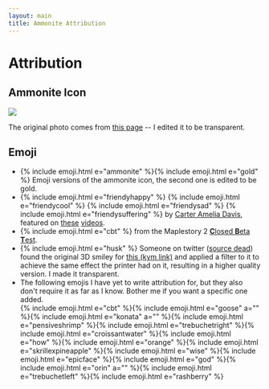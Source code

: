 ```yaml
---
layout: main
title: Ammonite Attribution
---
```


# Attribution

## Ammonite Icon

<img style="max-width: 200px" src="{{ site.baseurl }}/assets/ammonite.png">

The original photo comes from [this page](https://www.fossilera.com/fossils/13-wide-jurassic-ammonite-fossil-madagascar) -- I edited it to be transparent.

## Emoji

* {% include emoji.html e="ammonite" %}{% include emoji.html e="gold" %} Emoji versions of the ammonite icon, the second one is edited to be gold.
* {% include emoji.html e="friendyhappy" %} {% include emoji.html e="friendycool" %} {% include emoji.html e="friendysad" %} {% include emoji.html e="friendysuffering" %} by [Carter Amelia Davis](https://twitter.com/sweetstench/status/1375883914246381571), featured on [these](https://www.youtube.com/watch?v=1-ir1Hus3ic) [videos](https://www.youtube.com/watch?v=KfcRNFmsmuY).
* {% include emoji.html e="cbt" %} from the Maplestory 2 [**C**losed **B**eta **T**est](https://orangemushroom.net/2015/01/20/maplestory-2-cbt-begins-tonight/).
* {% include emoji.html e="husk" %} Someone on twitter ([source dead](https://twitter.com/lauramariehart/status/1271484942887813124)) found the original 3D smiley for [this (kym link)](https://knowyourmeme.com/photos/1027831-reaction-images) and applied a filter to it to achieve the same effect the printer had on it, resulting in a higher quality version. I made it transparent.
* The following emojis I have yet to write attribution for, but they also don't require it as far as I know. Bother me if you want a specific one added.  
{% include emoji.html e="cbt" %}{% include emoji.html e="goose" a="" %}{% include emoji.html e="konata" a="" %}{% include emoji.html e="pensiveshrimp" %}{% include emoji.html e="trebuchetright" %}{% include emoji.html e="croissantwater" %}{% include emoji.html e="how" %}{% include emoji.html e="orange" %}{% include emoji.html e="skrillexpineapple" %}{% include emoji.html e="wise" %}{% include emoji.html e="epicface" %}{% include emoji.html e="god" %}{% include emoji.html e="orin" a="" %}{% include emoji.html e="trebuchetleft" %}{% include emoji.html e="rashberry" %}

